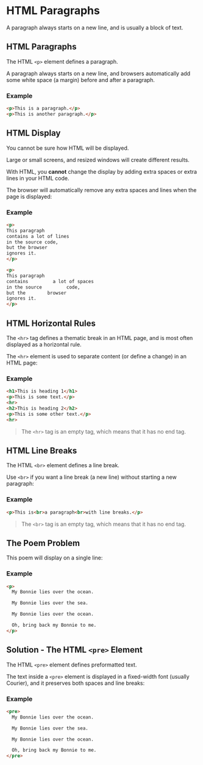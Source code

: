 # HTML Paragraphs

A paragraph always starts on a new line, and is usually a block of text.

## HTML Paragraphs

The HTML `<p>` element defines a paragraph.

A paragraph always starts on a new line, and browsers automatically add some white space (a margin) before and after a paragraph.

### Example

```html
<p>This is a paragraph.</p>
<p>This is another paragraph.</p>
```

## HTML Display

You cannot be sure how HTML will be displayed.

Large or small screens, and resized windows will create different results.

With HTML, you **cannot** change the display by adding extra spaces or extra lines in your HTML code.

The browser will automatically remove any extra spaces and lines when the page is displayed:

### Example

```html
<p>
This paragraph
contains a lot of lines
in the source code,
but the browser
ignores it.
</p>

<p>
This paragraph
contains         a lot of spaces
in the source         code,
but the        browser
ignores it.
</p>
```

## HTML Horizontal Rules

The `<hr>` tag defines a thematic break in an HTML page, and is most often displayed as a horizontal rule.

The `<hr>` element is used to separate content (or define a change) in an HTML page:

### Example

```html
<h1>This is heading 1</h1>
<p>This is some text.</p>
<hr>
<h2>This is heading 2</h2>
<p>This is some other text.</p>
<hr>
```

> The `<hr>` tag is an empty tag, which means that it has no end tag.

## HTML Line Breaks

The HTML `<br>` element defines a line break.

Use `<br>` if you want a line break (a new line) without starting a new paragraph:

### Example

```html
<p>This is<br>a paragraph<br>with line breaks.</p>
```

> The `<br>` tag is an empty tag, which means that it has no end tag.

## The Poem Problem

This poem will display on a single line:

### Example

```html
<p>
  My Bonnie lies over the ocean.

  My Bonnie lies over the sea.

  My Bonnie lies over the ocean.

  Oh, bring back my Bonnie to me.
</p>
```

## Solution - The HTML `<pre>` Element

The HTML `<pre>` element defines preformatted text.

The text inside a `<pre>` element is displayed in a fixed-width font (usually Courier), and it preserves both spaces and line breaks:

### Example

```html
<pre>
  My Bonnie lies over the ocean.

  My Bonnie lies over the sea.

  My Bonnie lies over the ocean.

  Oh, bring back my Bonnie to me.
</pre>
```
